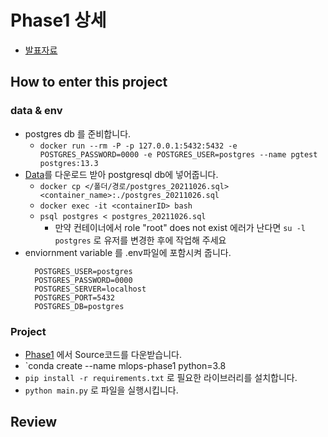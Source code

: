 # Phase1 상세

- [발표자료](https://docs.google.com/presentation/d/16cQSK4t3O86uMFg6iEr02MrtNUQf95RTcTleAAR44fY)

## How to enter this project

### data & env

- postgres db 를 준비합니다.
  - `docker run --rm -P -p 127.0.0.1:5432:5432 -e POSTGRES_PASSWORD=0000 -e POSTGRES_USER=postgres --name pgtest postgres:13.3` 
- [Data](https://drive.google.com/file/d/1YPOPA1jnXFyJvl6ikThejvVnxOJl9ya5/view?usp=sharing)를 다운로드 받아 postgresql db에 넣어줍니다.
  - `docker cp </폴더/경로/postgres_20211026.sql> <container_name>:./postgres_20211026.sql`
  - `docker exec -it <containerID> bash`
  - `psql postgres < postgres_20211026.sql`
    - 만약 컨테이너에서 role "root" does not exist 에러가 난다면 `su -l postgres` 로 유저를 변경한 후에 작업해 주세요
- enviornment variable 를 .env파일에 포함시켜 줍니다.
  ```plain
    POSTGRES_USER=postgres
    POSTGRES_PASSWORD=0000
    POSTGRES_SERVER=localhost
    POSTGRES_PORT=5432
    POSTGRES_DB=postgres
  ```

### Project

- [Phase1](https://github.com/State-of-The-MLOps/MLOps/releases/tag/v1.0.0) 에서 Source코드를 다운받습니다.
- `conda create --name mlops-phase1 python=3.8
- `pip install -r requirements.txt` 로 필요한 라이브러리를 설치합니다.
- `python main.py` 로 파일을 실행시킵니다.

## Review